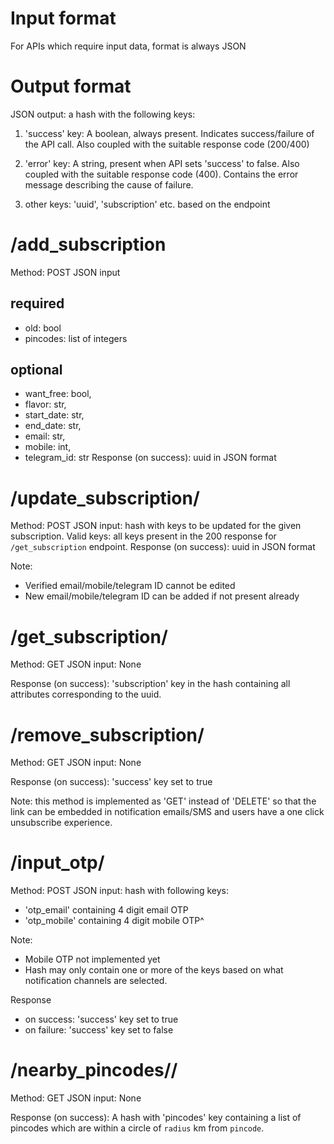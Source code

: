 
# Input format
For APIs which require input data, format is always JSON

# Output format
JSON output: a hash with the following keys:

1. 'success' key: A boolean, always present. Indicates success/failure of the API call. Also coupled with the suitable response code (200/400)

2. 'error' key: A string, present when API sets 'success' to false. Also coupled with the suitable response code (400). Contains the error message describing the cause of failure.

3. other keys: 'uuid', 'subscription' etc. based on the endpoint

# /add_subscription

Method: POST
JSON input

## required
  - old: bool
  - pincodes: list of integers

## optional
  - want_free: bool,
  - flavor: str,
  - start_date: str,
  - end_date: str,
  - email: str,
  - mobile: int,
  - telegram_id: str
Response (on success): uuid in JSON format

# /update_subscription/<uuid>

Method: POST
JSON input: hash with keys to be updated for the given subscription.
Valid keys: all keys present in the 200 response for `/get_subscription` endpoint.
Response (on success): uuid in JSON format

Note:
  - Verified email/mobile/telegram ID cannot be edited
  - New email/mobile/telegram ID can be added if not present already

# /get_subscription/<uuid>

Method: GET
JSON input: None

Response (on success): 'subscription' key in the hash containing all attributes corresponding to the uuid.

# /remove_subscription/<uuid>

Method: GET
JSON input: None

Response (on success): 'success' key set to true

Note: this method is implemented as 'GET' instead of 'DELETE' so that the link can be embedded in notification emails/SMS and users have a one click unsubscribe experience.

# /input_otp/<uuid>

Method: POST
JSON input: hash with following keys:
  - 'otp_email' containing 4 digit email OTP
  - 'otp_mobile' containing 4 digit mobile OTP^

Note:
  - Mobile OTP not implemented yet
  - Hash may only contain one or more of the keys based on what notification channels are selected.

Response
  - on success: 'success' key set to true
  - on failure: 'success' key set to false

# /nearby_pincodes/<pincode>/<radius>

Method: GET
JSON input: None

Response (on success):
A hash with 'pincodes' key containing a list of pincodes which are within a circle of `radius` km from `pincode`.
